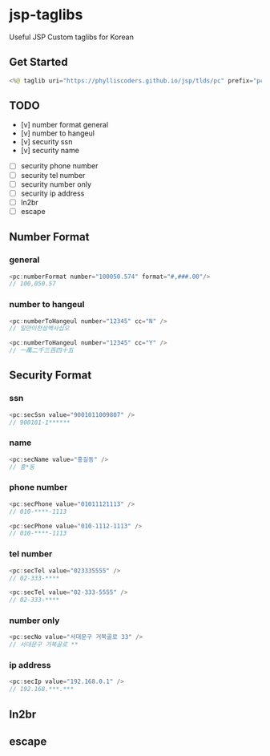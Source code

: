 # jsp-taglibs
Useful JSP Custom taglibs for Korean

## Get Started

```java
<%@ taglib uri="https://phylliscoders.github.io/jsp/tlds/pc" prefix="pc"%>
```

## TODO

- [v] number format general
- [v] number to hangeul
- [v] security ssn
- [v] security name
- [ ] security phone number
- [ ] security tel number
- [ ] security number only
- [ ] security ip address
- [ ] ln2br
- [ ] escape

## Number Format

### general
```java
<pc:numberFormat number="100050.574" format="#,###.00"/>
// 100,050.57
```

### number to hangeul
```java
<pc:numberToHangeul number="12345" cc="N" />
// 일만이천삼백사십오

<pc:numberToHangeul number="12345" cc="Y" />
// 一萬二千三百四十五
```

## Security Format

### ssn
```java
<pc:secSsn value="9001011009807" />
// 900101-1******
```

### name
```java
<pc:secName value="홍길동" />
// 홍*동
```

### phone number
```java
<pc:secPhone value="01011121113" />
// 010-****-1113

<pc:secPhone value="010-1112-1113" />
// 010-****-1113
```

### tel number
```java
<pc:secTel value="023335555" />
// 02-333-****

<pc:secTel value="02-333-5555" />
// 02-333-****
```

### number only
```java
<pc:secNo value="서대문구 거북골로 33" />
// 서대문구 거북골로 **
```

### ip address
```java
<pc:secIp value="192.168.0.1" />
// 192.168.***.***
```

## ln2br

## escape


